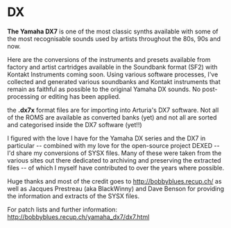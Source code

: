 # DX
**The Yamaha DX7** is one of the most classic synths available with some of the most recognisable sounds used by artists throughout the 80s, 90s and now.

Here are the conversions of the instruments and presets available from factory and artist cartridges available in the Soundbank format (SF2) with Kontakt Instruments coming soon. Using various software processes, I've collected and generated various soundbanks and Kontakt instruments that remain as faithful as possible to the original Yamaha DX sounds. No post-processing or editing has been applied.

the **.dx7x** format files are for importing into Arturia's DX7 software. Not all of the ROMS are available as converted banks (yet) and not all are sorted and categorised inside the DX7 software (yet!!)

I figured with the love I have for the Yamaha DX series and the DX7 in particular -- combined with my love for the open-source project DEXED -- I'd share my conversions of SYSX files. Many of these were taken from the various sites out there dedicated to archiving and preserving the extracted files -- of which I myself have contributed to over the years where possible.

Huge thanks and most of the credit goes to http://bobbyblues.recup.ch/ as well as Jacques Prestreau (aka BlackWinny) and Dave Benson for providing the information and extracts of the SYSX files.

For patch lists and further information:
http://bobbyblues.recup.ch/yamaha_dx7/dx7.html
